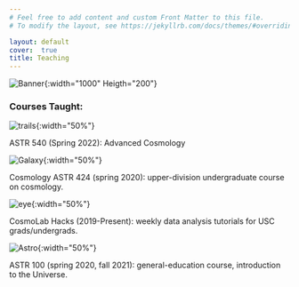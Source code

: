 ```yaml
---
# Feel free to add content and custom Front Matter to this file.
# To modify the layout, see https://jekyllrb.com/docs/themes/#overriding-theme-defaults

layout: default
cover:  true
title: Teaching
---
```


![Banner]({{veragluscevic.github.io}}/assets/img/Banner.png){:width="1000" Heigth="200"}

### Courses Taught:

![trails]({{veragluscevic.github.io}}/assets/img/trails.jpg){:width="50%"}

ASTR 540 (Spring 2022): Advanced Cosmology

![Galaxy]({{veragluscevic.github.io}}/assets/img/Galaxy.png){:width="50%"}

Cosmology ASTR 424 (spring 2020): upper-division undergraduate course on cosmology.

![eye]({{veragluscevic.github.io}}/assets/img/eye.png){:width="50%"}

CosmoLab Hacks (2019-Present): weekly data analysis tutorials for USC grads/undergrads.

![Astro]({{veragluscevic.github.io}}/assets/img/Astro.png){:width="50%"}

ASTR 100 (spring 2020, fall 2021): general-education course, introduction to the Universe.
